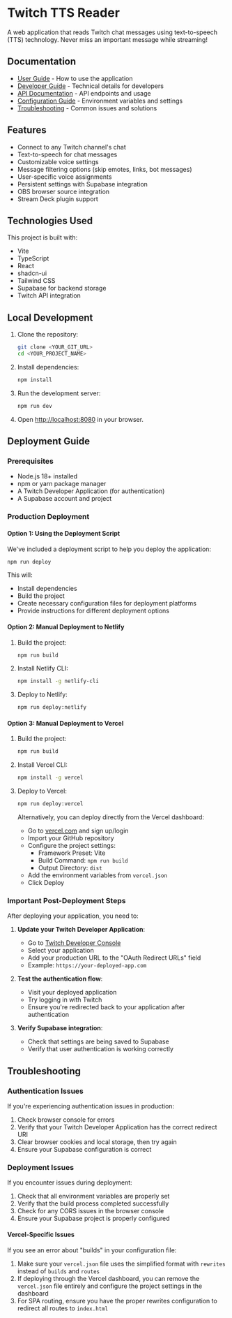 # Twitch TTS Reader

A web application that reads Twitch chat messages using text-to-speech (TTS) technology. Never miss an important message while streaming!

## Documentation

- [User Guide](docs/USER_GUIDE.md) - How to use the application
- [Developer Guide](docs/DEVELOPER_GUIDE.md) - Technical details for developers
- [API Documentation](docs/API.md) - API endpoints and usage
- [Configuration Guide](docs/CONFIGURATION.md) - Environment variables and settings
- [Troubleshooting](docs/TROUBLESHOOTING.md) - Common issues and solutions

## Features

- Connect to any Twitch channel's chat
- Text-to-speech for chat messages
- Customizable voice settings
- Message filtering options (skip emotes, links, bot messages)
- User-specific voice assignments
- Persistent settings with Supabase integration
- OBS browser source integration
- Stream Deck plugin support

## Technologies Used

This project is built with:

- Vite
- TypeScript
- React
- shadcn-ui
- Tailwind CSS
- Supabase for backend storage
- Twitch API integration

## Local Development

1. Clone the repository:
   ```sh
   git clone <YOUR_GIT_URL>
   cd <YOUR_PROJECT_NAME>
   ```

2. Install dependencies:
   ```sh
   npm install
   ```

3. Run the development server:
   ```sh
   npm run dev
   ```

4. Open [http://localhost:8080](http://localhost:8080) in your browser.

## Deployment Guide

### Prerequisites

- Node.js 18+ installed
- npm or yarn package manager
- A Twitch Developer Application (for authentication)
- A Supabase account and project

### Production Deployment

#### Option 1: Using the Deployment Script

We've included a deployment script to help you deploy the application:

```bash
npm run deploy
```

This will:
- Install dependencies
- Build the project
- Create necessary configuration files for deployment platforms
- Provide instructions for different deployment options

#### Option 2: Manual Deployment to Netlify

1. Build the project:
   ```bash
   npm run build
   ```

2. Install Netlify CLI:
   ```bash
   npm install -g netlify-cli
   ```

3. Deploy to Netlify:
   ```bash
   npm run deploy:netlify
   ```

#### Option 3: Manual Deployment to Vercel

1. Build the project:
   ```bash
   npm run build
   ```

2. Install Vercel CLI:
   ```bash
   npm install -g vercel
   ```

3. Deploy to Vercel:
   ```bash
   npm run deploy:vercel
   ```

   Alternatively, you can deploy directly from the Vercel dashboard:
   - Go to [vercel.com](https://vercel.com) and sign up/login
   - Import your GitHub repository
   - Configure the project settings:
     - Framework Preset: Vite
     - Build Command: `npm run build`
     - Output Directory: `dist`
   - Add the environment variables from `vercel.json`
   - Click Deploy

### Important Post-Deployment Steps

After deploying your application, you need to:

1. **Update your Twitch Developer Application**:
   - Go to [Twitch Developer Console](https://dev.twitch.tv/console/apps)
   - Select your application
   - Add your production URL to the "OAuth Redirect URLs" field
   - Example: `https://your-deployed-app.com`

2. **Test the authentication flow**:
   - Visit your deployed application
   - Try logging in with Twitch
   - Ensure you're redirected back to your application after authentication

3. **Verify Supabase integration**:
   - Check that settings are being saved to Supabase
   - Verify that user authentication is working correctly

## Troubleshooting

### Authentication Issues

If you're experiencing authentication issues in production:

1. Check browser console for errors
2. Verify that your Twitch Developer Application has the correct redirect URI
3. Clear browser cookies and local storage, then try again
4. Ensure your Supabase configuration is correct

### Deployment Issues

If you encounter issues during deployment:

1. Check that all environment variables are properly set
2. Verify that the build process completed successfully
3. Check for any CORS issues in the browser console
4. Ensure your Supabase project is properly configured

#### Vercel-Specific Issues

If you see an error about "builds" in your configuration file:

1. Make sure your `vercel.json` file uses the simplified format with `rewrites` instead of `builds` and `routes`
2. If deploying through the Vercel dashboard, you can remove the `vercel.json` file entirely and configure the project settings in the dashboard
3. For SPA routing, ensure you have the proper rewrites configuration to redirect all routes to `index.html`

